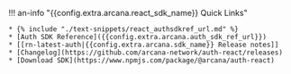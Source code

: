 !!! an-info "{{config.extra.arcana.react_sdk_name}} Quick Links"

    * {% include "./text-snippets/react_authsdkref_url.md" %}
    * [Auth SDK Reference]({{config.extra.arcana.auth_sdk_ref_url}})
    * [[rn-latest-auth|{{config.extra.arcana.sdk_name}} Release notes]]
    * [Changelog](https://github.com/arcana-network/auth-react/releases)
    * [Download SDK](https://www.npmjs.com/package/@arcana/auth-react)